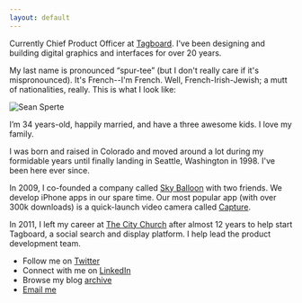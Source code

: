 ```yaml
---
layout: default
---
```


Currently Chief Product Officer at [Tagboard](https://tagboard.com). I've been designing and building digital graphics and interfaces for over 20 years.

My last name is pronounced “spur-tee” (but I don't really care if it's mispronounced). It's French--I'm French. Well, French-Irish-Jewish; a mutt of nationalities, really. This is what I look like:

<img src="http://d.pr/i/bZcM+" alt="Sean Sperte" class="photo_img">

I’m 34 years-old, happily married, and have a three awesome kids. I love my family.

I was born and raised in Colorado and moved around a lot during my formidable years until finally landing in Seattle, Washington in 1998. I've been here ever since.

In 2009, I co-founded a company called [Sky Balloon](http://skyballoonstudio.com) with two friends. We develop iPhone apps in our spare time. Our most popular app (with over 300k downloads) is a quick-launch video camera called [Capture](https://itunes.apple.com/us/app/capture-quick-video-camera/id442879059?mt=8).

In 2011, I left my career at [The City Church](http://thecity.org) after almost 12 years to help start Tagboard, a social search and display platform. I help lead the product development team.

- Follow me on [Twitter](http://twitter.com/sperte)
- Connect with me on [LinkedIn](https://www.linkedin.com/in/sperte)
- Browse my blog [archive](/archive)
- [Email me](mailto:sean@sperte.com)
